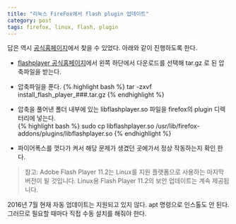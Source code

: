 ```yaml
---
title: "리눅스 FireFox에서 flash plugin 업데이트"
category: post
tags: firefox, linux, flash, plugin
---
```


답은 역시 [공식홈페이지](https://support.mozilla.org/ko/kb/install-flash-plugin-view-videos-animations-games)에서 찾을 수 있었다. 아래와 같이 진행하도록 한다.

* [flashplayer 공식홈페이지](https://get.adobe.com/kr/flashplayer/)에서 왼쪽 하단에서 다운로드를 선택해  tar.gz 로 된 압축파일을 받는다.

* 압축파일을 푼다.
{% highlight bash %}
tar -zxvf install_flash_player_###.tar.gz
{% endhighlight %}

* 압축을 풀어낸 폴더 내부에 있는 libflashplayer.so 파일을 firefox의 plugin 디렉터리에 넣는다.  
{% highlight bash %}
sudo cp libflashplayer.so /usr/lib/firefox-addons/plugins/libflashplayer.so
{% endhighlight %}

* 파이어폭스를 껏다가 켜서 해당 문제가 생겼던 곳에가서 정상 작동하는지 확인 한다.


> 참고: Adobe Flash Player 11.2는 Linux를 지원 플랫폼으로 사용하는 마지막 버전이 될 것입니다. Linux용 Flash Player 11.2의 보안 업데이트는 계속 제공됩니다.

2016년 7월 현재 자동 업데이트는 지원되고 있지 않다. apt 명령으로 인스톨도 안 된다.
그러므로 필요할 때마다 직접 수동 설치를 해줘야 한다.

